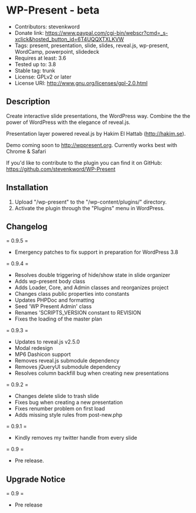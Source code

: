 WP-Present - beta
=================
* Contributors: stevenkword
* Donate link: https://www.paypal.com/cgi-bin/webscr?cmd=_s-xclick&hosted_button_id=6T4UQQXTXLKVW
* Tags: present, presentation, slide, slides, reveal.js, wp-present, WordCamp, powerpoint, slidedeck
* Requires at least: 3.6
* Tested up to: 3.8
* Stable tag: trunk
* License: GPLv2 or later
* License URI: http://www.gnu.org/licenses/gpl-2.0.html

## Description ##

Create interactive slide presentations, the WordPress way.  Combine the the power of WordPress with the elegance of reveal.js.

Presentation layer powered reveal.js by Hakim El Hattab (http://hakim.se).

Demo coming soon to http://wppresent.org. Currently works best with Chrome & Safari

If you'd like to contribute to the plugin you can find it on GitHub: https://github.com/stevenkword/WP-Present

## Installation ##
1. Upload "/wp-present" to the "/wp-content/plugins/" directory.
2. Activate the plugin through the "Plugins" menu in WordPress.

## Changelog ##
= 0.9.5 =
* Emergency patches to fix support in preparation for WordPress 3.8

= 0.9.4 =
* Resolves double triggering of hide/show state in slide organizer
* Adds wp-present body class
* Adds Loader, Core, and Admin classes and reorganizes project
* Changes class public properties into constants
* Updates PHPDoc and formatting
* Seed 'WP Present Admin' class
* Renames 'SCRIPTS_VERSION constant to REVISION
* Fixes the loading of the master plan

= 0.9.3 =
* Updates to reveal.js v2.5.0
* Modal redesign
* MP6 Dashicon support
* Removes reveal.js submodule dependency
* Removes jQueryUI submodule dependency
* Resolves column backfill bug when creating new presentations

= 0.9.2 =
* Changes delete slide to trash slide
* Fixes bug when creating a new presentation
* Fixes renumber problem on first load
* Adds missing style rules from post-new.php

= 0.9.1 =
* Kindly removes my twitter handle from every slide

= 0.9 =
* Pre release.

## Upgrade Notice ##
= 0.9 =
* Pre release
